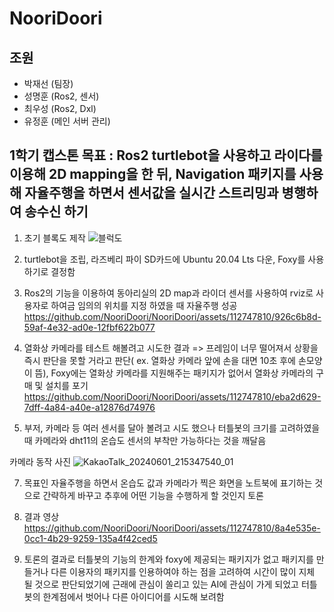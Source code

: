 # NooriDoori

## 조원
- 박재선 (팀장)
- 성명훈 (Ros2, 센서) 
- 최우성 (Ros2, Dxl)
- 유정훈 (메인 서버 관리)

## 1학기 캡스톤 목표 : Ros2 turtlebot을 사용하고 라이다를 이용해 2D mapping을 한 뒤, Navigation 패키지를 사용해 자율주행을 하면서 센서값을 실시간 스트리밍과 병행하여 송수신 하기

1. 초기 블록도 제작
![블럭도](https://github.com/NooriDoori/NooriDoori/assets/112747810/2e03885c-808c-4720-a5a5-453a8398d086)

2. turtlebot을 조립, 라즈베리 파이 SD카드에 Ubuntu 20.04 Lts 다운, Foxy를 사용하기로 결정함

3. Ros2의 기능을 이용하여 동아리실의 2D map과 라이더 센서를 사용하여 rviz로 사용자로 하여금 임의의 위치를 지정 하였을 때 자율주행 성공
https://github.com/NooriDoori/NooriDoori/assets/112747810/926c6b8d-59af-4e32-ad0e-12fbf622b077

4.  열화상 카메라를 테스트 해볼려고 시도한 결과 => 프레임이 너무 떨어져서 상황을 즉시 판단을 못할 거라고 판단( ex. 열화상 카메라 앞에 손을 대면 10초 후에 손모양이 뜸), Foxy에는 열화상 카메라를 지원해주는 패키지가 없어서 열화상 카메라의 구매 및 설치를 포기
https://github.com/NooriDoori/NooriDoori/assets/112747810/eba2d629-7dff-4a84-a40e-a12876d74976

5.  부저, 카메라 등 여러 센서를 달아 볼려고 시도 했으나 터틀봇의 크기를 고려하였을 때 카메라와 dht11의 온습도 센서의 부착만 가능하다는 것을 깨달음

카메라 동작 사진
![KakaoTalk_20240601_215347540_01](https://github.com/NooriDoori/NooriDoori/assets/112747810/483c02ec-26a3-4a57-9172-144b5174a4ee)

7. 목표인 자율주행을 하면서 온습도 값과 카메라가 찍은 화면을 노트북에 표기하는 것으로 간략하게 바꾸고 추후에 어떤 기능을 수행하게 할 것인지 토론

8. 결과 영상
https://github.com/NooriDoori/NooriDoori/assets/112747810/8a4e535e-0cc1-4b29-9259-135a4f42ced5

9. 토론의 결과로 터틀봇의 기능의 한계와 foxy에 제공되는 패키지가 없고 패키지를 만들거나 다른 이용자의 패키지를 인용하여야 하는 점을 고려하여 시간이 많이 지체 될 것으로 판단되었기에 근래에 관심이 쏠리고 있는 AI에 관심이 가게 되었고 터틀봇의 한계점에서 벗어나 다른 아이디어를 시도해 보려함
